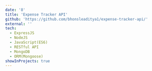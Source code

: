 ```yaml
---
date: '8'
title: 'Expense Tracker API'
github: 'https://github.com/bhonsleaditya1/expense-tracker-api/'
external: ''
tech:
  - ExpressJS
  - NodeJS
  - JavaScript(ES6)
  - RESTful API
  - MongoDB
  - ORM(Mongoose)
showInProjects: true
---
```

